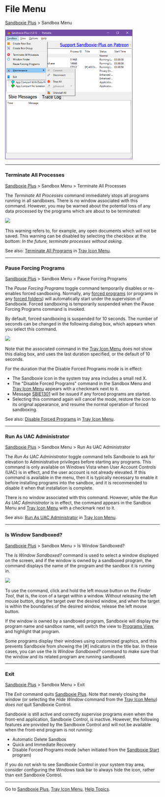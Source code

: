 # File Menu

[Sandboxie Plus](SandboxiePlus.md) > Sandbox Menu

<img title="" src="../Media/SBPlusSandboxMenu.png" alt="" width="415">

* * *

### Terminate All Processes

[Sandboxie Plus](SandboxiePlus.md) > Sandbox Menu > Terminate All Processes

The _Terminate All Processes_ command immediately stops all programs running in all sandboxes. There is no window associated with this command. However, you may be warned about the potential loss of any data processed by the programs which are about to be terminated:

![](../Media/TerminateWarning.png)

This warning refers to, for example, any open documents which will not be saved. This warning can be disabled by selecting the checkbox at the bottom: _In the future, terminate processes without asking._

See also: [Terminate All Programs](SBPlusTrayIconMenu.md#terminate-all-programs) in [Tray Icon Menu](SBPlusTrayIconMenu.md).

* * *

### Pause Forcing Programs

[Sandboxie Plus](SandboxiePlus.md) > Sandbox Menu > Pause Forcing Programs

The _Pause Forcing Programs_ toggle command temporarily disables or re-enables forced sandboxing. Normally, any [forced programs](ProgramStartSettings.md#forced-programs) (or programs in any [forced folders](ProgramStartSettings.md#forced-folders)) will automatically start under the supervision of Sandboxie. Forced sandboxing is temporarily suspended when the Pause Forcing Programs command is invoked.

By default, forced sandboxing is suspended for 10 seconds. The number of seconds can be changed in the following dialog box, which appears when you select this command.

![](../Media/DisableForcedPrograms.png)

Note that the associated command in the [Tray Icon Menu](SBPlusTrayIconMenu.md) does not show this dialog box, and uses the last duration specified, or the default of 10 seconds.

For the duration that the Disable Forced Programs mode is in effect:

* The Sandboxie icon in the system tray area includes a small red X.
* The "Disable Forced Programs" command in the Sandbox Menu and [Tray Icon Menu](SBPlusTrayIconMenu.md) appears with a checkmark next to it.
* Message [SBIE1301](SBIE1301.md) will be issued if any forced programs are started.
* Selecting this command again will cancel the mode, restore the icon to its original appearance, and resume the normal operation of forced sandboxing.

See also: [Disable Forced Programs](TrayIconMenu.md#disable-forced-programs) in [Tray Icon Menu](SBPlusTrayIconMenu.md).

* * *

### Run As UAC Administrator

[Sandboxie Plus](SandboxiePlus.md) > Sandbox Menu > Run As UAC Administrator

The _Run As UAC Administrator_ toggle command tells Sandboxie to ask for elevation to Administrative privileges before starting any programs. This command is only available on Windows Vista when User Account Controls (UAC) is in effect, and the user account is not already elevated. If this command is available in the menu, then it is typically necessary to enable it before installing programs into the sandbox, and it is recommended to disable it when that installation is complete.

There is no window associated with this command. However, while the _Run As UAC Administrator_ is in effect, the command appears in the Sandbox Menu and [Tray Icon Menu](SBPlusTrayIconMenu.md) with a checkmark next to it.

See also: [Run As UAC Administrator](TrayIconMenu.md#run-as-uac-administrator) in [Tray Icon Menu](SBPlusTrayIconMenu.md).

* * *

### Is Window Sandboxed?

[Sandboxie Plus](SandboxiePlus.md) > Sandbox Menu > Is Window Sandboxed?

The _Is Window Sandboxed?_ command is used to select a window displayed on the screen, and if the window is owned by a sandboxed program, the command displays the name of the program and the sandbox it is running in.

![](../Media/IsWindowSandboxed.png)

To use the command, click and hold the left mouse button on the _Finder Tool_, that is, the icon of a target within a window. Without releasing the left mouse button, drag the target over the desired window, and when the target is within the boundaries of the desired window, release the left mouse button.

If the window is owned by a sandboxed program, Sandboxie will display the program name and sandbox name, will switch the view to [Programs View](ProgramsView.md), and highlight that program.

Some programs display their windows using customized graphics, and this prevents Sandboxie from showing the [#] indicators in the title bar. In these cases, you can use the _Is Window Sandboxed?_ command to make sure that the window and its related program are running sandboxed.

* * *

### Exit

[Sandboxie Plus](SandboxiePlus.md) > Sandbox Menu > Exit

The _Exit_ command quits [Sandboxie Plus](SandboxiePlus.md). Note that merely closing the window (or selecting the _Hide Window_ command from the [Tray Icon Menu](SBPlusTrayIconMenu.md)) _does not_ quit Sandboxie Control.

Sandboxie is still active and correctly supervise programs even when the front-end application, Sandboxie Control, is inactive. However, the following features are provided by the Sandboxie Control and will not be available when the front-end program is not running:

* Automatic Delete Sandbox
* Quick and Immediate Recovery
* Disable Forced Programs mode (when initiated from the [Sandboxie Start](StartCommandLine.md) program)

If you do not wish to see Sandboxie Control in your system tray area, consider configuring the Windows task bar to always hide the icon, rather than exit Sandboxie Control.

* * *

Go to [Sandboxie Plus](SandboxiePlus.md#menus), [Tray Icon Menu](SBPlusTrayIconMenu.md), [Help Topics](HelpTopics.md).
